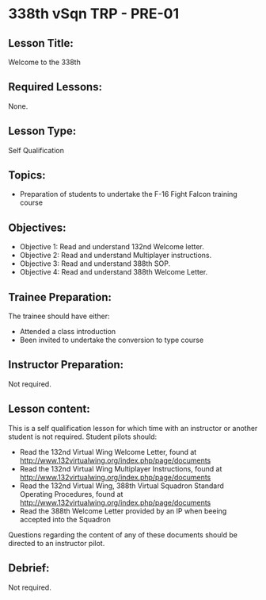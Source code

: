 # 338th vSqn TRP - PRE-01

## Lesson Title:
Welcome to the 338th

## Required Lessons:
None.

## Lesson Type:
Self Qualification

## Topics:
* Preparation of students to undertake the F-16 Fight Falcon training course

## Objectives:
* Objective 1: Read and understand 132nd Welcome letter.
* Objective 2: Read and understand Multiplayer instructions.
* Objective 3: Read and understand 388th SOP.
* Objective 4: Read and understand 388th Welcome Letter.

## Trainee Preparation:
The trainee should have either:
* Attended a class introduction
* Been invited to undertake the conversion to type course

## Instructor Preparation:
Not required.

## Lesson content:
This is a self qualification lesson for which time with an instructor or another student is not required. Student pilots should:
* Read the 132nd Virtual Wing Welcome Letter, found at http://www.132virtualwing.org/index.php/page/documents
* Read the 132nd Virtual Wing Multiplayer Instructions, found at http://www.132virtualwing.org/index.php/page/documents
* Read the 132nd Virtual Wing, 388th Virtual Squadron Standard Operating Procedures, found at http://www.132virtualwing.org/index.php/page/documents
* Read the 388th Welcome Letter provided by an IP when beeing accepted into the Squadron

Questions regarding the content of any of these documents should be directed to an instructor pilot.

## Debrief:
Not required.
